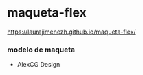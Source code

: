 # maqueta-flex
 https://laurajimenezh.github.io/maqueta-flex/
 
### modelo de maqueta
- AlexCG Design
